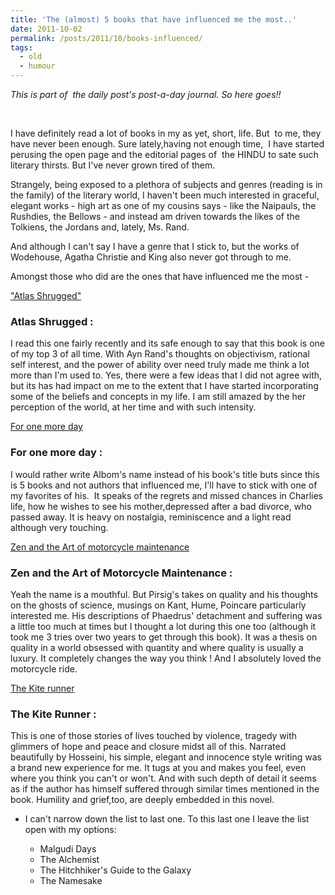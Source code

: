 ```yaml
---
title: 'The (almost) 5 books that have influenced me the most..'
date: 2011-10-02
permalink: /posts/2011/10/books-influenced/
tags:
  - old
  - humour
---
```

*This is part of  the daily post's post-a-day journal. So here goes!!*

&nbsp;

I have definitely read a lot of books in my as yet, short, life. But  to me, they have never been enough. Sure lately,having not enough time,  I have started perusing the open page and the editorial pages of  the HINDU to sate such literary thirsts. But I've never grown tired of them.

Strangely, being exposed to a plethora of subjects and genres (reading is in the family) of the literary world, I haven't been much interested in graceful, elegant works - high art as one of my cousins says - like the Naipauls, the Rushdies, the Bellows - and instead am driven towards the likes of the Tolkiens, the Jordans and, lately, Ms. Rand.

And although I can't say I have a genre that I stick to, but the works of Wodehouse, Agatha Christie and King also never got through to me.

Amongst those who did are the ones that have influenced me the most -

["Atlas Shrugged"](/images/2011-10-02/images?q=tbn:ANd9GcRExG_pabOzygJ9R6hVkQOkljJREdolo35chsk1QKYh9HDl9XRd7A)
### Atlas Shrugged : 

I read this one fairly recently and its safe enough to say that this book is one of my top 3 of all time. With Ayn Rand's thoughts on objectivism, rational self interest, and the power of ability over need truly made me think a lot more than I'm used to. Yes, there were a few ideas that I did not agree with, but its has had impact on me to the extent that I have started incorporating some of the beliefs and concepts in my life. I am still amazed by the her perception of the world, at her time and with such intensity.

[For one more day](/images/2011-10-02/images?q=tbn:ANd9GcRqahHyK5KqCYWhAmnEncryvUXvRk6T-ve-h-yn5Ffb93TGavB1Hg)
### For one more day : 

I would rather write Albom's name instead of his book's title buts since this is 5 books and not authors that influenced me, I'll have to stick with one of my favorites of his.  It speaks of the regrets and missed chances in Charlies life, how he wishes to see his mother,depressed after a bad divorce, who passed away. It is heavy on nostalgia, reminiscence and a light read although very touching.

[Zen and the Art of motorcycle maintenance](/images/2011-10-02/images?q=tbn:ANd9GcTkAU8ebjhhiyO5G_lA7-mzRDMjxgPZ5HWw8Egyfi9VgIjd1benKw)
### Zen and the Art of Motorcycle Maintenance : 

Yeah the name is a mouthful. But Pirsig's takes on quality and his thoughts on the ghosts of science, musings on Kant, Hume, Poincare particularly interested me. His descriptions of Phaedrus' detachment and suffering was a little too much at times but I thought a lot during this one too (although it took me 3 tries over two years to get through this book). It was a thesis on quality in a world obsessed with quantity and where quality is usually a luxury. It completely changes the way you think ! And I absolutely loved the motorcycle ride.

[The Kite runner](/images/2011-10-02/thekiterunner.jpg)
### The Kite Runner : 

This is one of those stories of lives touched by violence, tragedy with glimmers of hope and peace and closure midst all of this. Narrated beautifully by Hosseini, his simple, elegant and innocence style writing was a brand new experience for me. It tugs at you and makes you feel, even where you think you can't or won't. And with such depth of detail it seems as if the author has himself suffered through similar times mentioned in the book. Humility and grief,too, are deeply embedded in this novel.

- I can't narrow down the list to last one. To this last one I leave the list open with my options:

	- Malgudi Days
	- The Alchemist
	- The Hitchhiker's Guide to the Galaxy 
	- The Namesake
